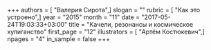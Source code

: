 +++
authors = [ "Валерия Сирота",]
slogan = ""
rubric = [ "Как это устроено",]
year = "2015"
month = "11"
date = "2017-05-24T19:03:33+03:00"
title = "Качели, резонансы и космическое хулиганство"
first_page = "12"
illustrators = [ "Артём Костюкевич",]
npages = "4"
in_sample = false
+++
